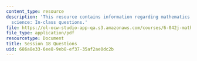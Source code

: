 ```yaml
---
content_type: resource
description: 'This resource contains information regarding mathematics for computer
  science: In-class questions.'
file: https://ol-ocw-studio-app-qa.s3.amazonaws.com/courses/6-042j-mathematics-for-computer-science-spring-2015/686a8e336ee89eb8ef3735af2ae0dc2b_MIT6_042JS15_cp18.pdf
file_type: application/pdf
resourcetype: Document
title: Session 18 Questions
uid: 686a8e33-6ee8-9eb8-ef37-35af2ae0dc2b
---
```

